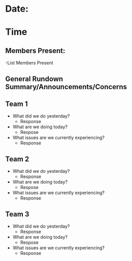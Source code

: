 # Date:
# Time

## Members Present:

-List Members Present

## General Rundown Summary/Announcements/Concerns

## Team 1
  - What did we do yesterday?
    - Response
  - What are we doing today?
    - Respose
  - What issues are we currently experiencing?
    - Response
    
## Team 2
  - What did we do yesterday?
    - Response
  - What are we doing today?
    - Respose
  - What issues are we currently experiencing?
    - Response
    
## Team 3
  - What did we do yesterday?
    - Response
  - What are we doing today?
    - Respose
  - What issues are we currently experiencing?
    - Response
